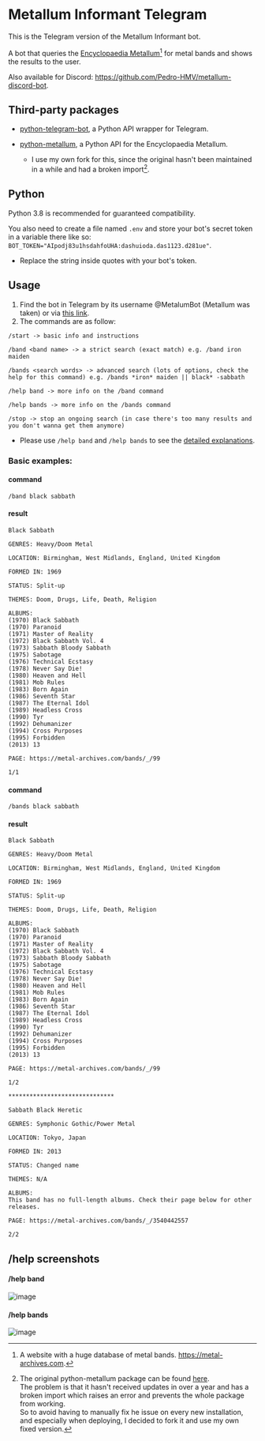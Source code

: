 # Metallum Informant Telegram
This is the Telegram version of the Metallum Informant bot.

A bot that queries the [Encyclopaedia Metallum](www.metal-archives.com)[^1] for metal bands and shows the results to the user.

Also available for Discord: https://github.com/Pedro-HMV/metallum-discord-bot.

## Third-party packages
- [python-telegram-bot](https://github.com/python-telegram-bot/python-telegram-bot), a Python API wrapper for Telegram.

- [python-metallum](https://github.com/Pedro-HMV/python-metallum), a Python API for the Encyclopaedia Metallum.
  - I use my own fork for this, since the original hasn't been maintained in a while and had a broken import[^2].

## Python
Python 3.8 is recommended for guaranteed compatibility.

You also need to create a file named `.env` and store your bot's secret token in a variable there like so: `BOT_TOKEN="AIpodj83u1hsdahfoUHA:dashuioda.das1123.d281ue"`.  
   - Replace the string inside quotes with your bot's token.

## Usage
1. Find the bot in Telegram by its username @MetalumBot (Metallum was taken) or via [this link](https://t.me/metalumbot).
2. The commands are as follow:
```
/start -> basic info and instructions

/band <band name> -> a strict search (exact match) e.g. /band iron maiden

/bands <search words> -> advanced search (lots of options, check the help for this command) e.g. /bands *iron* maiden || black* -sabbath

/help band -> more info on the /band command

/help bands -> more info on the /bands command

/stop -> stop an ongoing search (in case there's too many results and you don't wanna get them anymore)
```
  - Please use `/help band` and `/help bands` to see the [detailed explanations](#help-screenshots).
### Basic examples:
#### command
`/band black sabbath`
#### result
```
Black Sabbath

GENRES: Heavy/Doom Metal

LOCATION: Birmingham, West Midlands, England, United Kingdom

FORMED IN: 1969

STATUS: Split-up

THEMES: Doom, Drugs, Life, Death, Religion

ALBUMS: 
(1970) Black Sabbath
(1970) Paranoid
(1971) Master of Reality
(1972) Black Sabbath Vol. 4
(1973) Sabbath Bloody Sabbath
(1975) Sabotage
(1976) Technical Ecstasy
(1978) Never Say Die!
(1980) Heaven and Hell
(1981) Mob Rules
(1983) Born Again
(1986) Seventh Star
(1987) The Eternal Idol
(1989) Headless Cross
(1990) Tyr
(1992) Dehumanizer
(1994) Cross Purposes
(1995) Forbidden
(2013) 13

PAGE: https://metal-archives.com/bands/_/99

1/1
```

#### command
`/bands black sabbath`
#### result
```
Black Sabbath

GENRES: Heavy/Doom Metal

LOCATION: Birmingham, West Midlands, England, United Kingdom

FORMED IN: 1969

STATUS: Split-up

THEMES: Doom, Drugs, Life, Death, Religion

ALBUMS: 
(1970) Black Sabbath
(1970) Paranoid
(1971) Master of Reality
(1972) Black Sabbath Vol. 4
(1973) Sabbath Bloody Sabbath
(1975) Sabotage
(1976) Technical Ecstasy
(1978) Never Say Die!
(1980) Heaven and Hell
(1981) Mob Rules
(1983) Born Again
(1986) Seventh Star
(1987) The Eternal Idol
(1989) Headless Cross
(1990) Tyr
(1992) Dehumanizer
(1994) Cross Purposes
(1995) Forbidden
(2013) 13

PAGE: https://metal-archives.com/bands/_/99

1/2

******************************

Sabbath Black Heretic

GENRES: Symphonic Gothic/Power Metal

LOCATION: Tokyo, Japan

FORMED IN: 2013

STATUS: Changed name

THEMES: N/A

ALBUMS: 
This band has no full-length albums. Check their page below for other releases.

PAGE: https://metal-archives.com/bands/_/3540442557

2/2
```

## /help screenshots
#### /help band
![image](https://user-images.githubusercontent.com/85079897/161806736-b5808363-2026-4699-9d39-bb60a45e395b.png)
#### /help bands
![image](https://user-images.githubusercontent.com/85079897/161806923-aaa8ca11-9dbb-4852-8f20-a6a161fb70b1.png)


[^1]: A website with a huge database of metal bands.
  https://metal-archives.com.
[^2]: The original python-metallum package can be found [here](https://github.com/lcharlick/python-metallum).  
  The problem is that it hasn't received updates in over a year and has a broken import which raises an error and prevents the whole package from working.  
  So to avoid having to manually fix he issue on every new installation, and especially when deploying, I decided to fork it and use my own fixed version.

